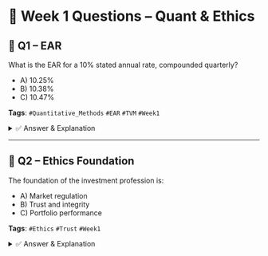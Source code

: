 # 📘 Week 1 Questions – Quant & Ethics

## 📘 Q1 – EAR
What is the EAR for a 10% stated annual rate, compounded quarterly?

- A) 10.25%
- B) 10.38%
- C) 10.47%

**Tags**: `#Quantitative_Methods` `#EAR` `#TVM` `#Week1`

<details>
<summary>✅ Answer & Explanation</summary>

**Correct Answer: C**  
EAR = (1 + 0.10 / 4)^4 – 1 = **10.47%**

</details>

---

## 📕 Q2 – Ethics Foundation
The foundation of the investment profession is:

- A) Market regulation
- B) Trust and integrity
- C) Portfolio performance

**Tags**: `#Ethics` `#Trust` `#Week1`

<details>
<summary>✅ Answer & Explanation</summary>

**Correct Answer: B**  
Trust is the foundation because clients rely on professionals to act ethically and with integrity.

</details>
